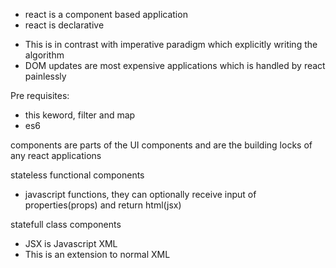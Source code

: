 - react is a component based application
- react is declarative

* This is in contrast with imperative paradigm which explicitly writing the algorithm
* DOM updates are most expensive applications which is handled by react painlessly

Pre requisites:

- this keword, filter and map
- es6

components are parts of the UI components and are the building locks of any react applications

stateless functional components

- javascript functions, they can optionally receive input of properties(props) and return html(jsx)

statefull class components

- JSX is Javascript XML
- This is an extension to normal XML
